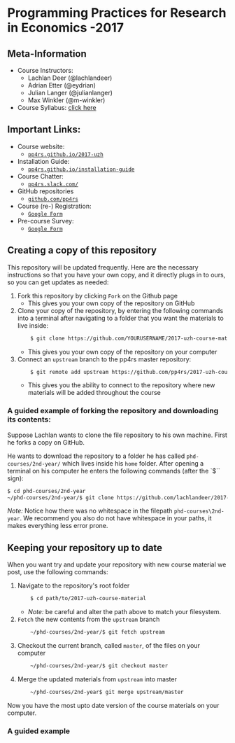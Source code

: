 # Programming Practices for Research in Economics -2017

## Meta-Information

*   Course Instructors:
    * Lachlan Deer (@lachlandeer)
    * Adrian Etter (@eydrian)
    * Julian Langer (@julianlanger)
    * Max Winkler (@m-winkler)
*   Course Syllabus: [click here](./00-syllabus/pp4rs-syllabus.pdf)

## Important Links:

* Course website:
    * [`pp4rs.github.io/2017-uzh`](https://pp4rs.github.io/2017-uzh)
* Installation Guide:
    * [`pp4rs.github.io/installation-guide`](https://pp4rs.github.io/installation-guide)
* Course Chatter:
    * [`pp4rs.slack.com/`](pp4rs.slack.com/)
* GitHub repositories
    * [`github.com/pp4rs`](https://github.com/pp4rs)
* Course (re-) Registration:
    * [`Google Form`](https://goo.gl/forms/aiuUF3cKJGwS9Vb12)
* Pre-course Survey:
    * [`Google Form`](https://goo.gl/forms/CmUNN5fa7AnNaMu32)

## Creating a copy of this repository

This repository will be updated frequently.
Here are the necessary instructions so that you have your own copy, and it directly plugs in to ours, so you can get updates as needed:

1. Fork this repository by clicking `Fork` on the Github page
    * This gives you your own copy of the repository on GitHub
2. Clone your copy of the repository, by entering the following commands into a terminal after navigating to a folder that you want the materials to live inside:
    ```bash
        $ git clone https://github.com/YOURUSERNAME/2017-uzh-course-material.git
    ```
    * This gives you your own copy of the repository on your computer
3. Connect an `upstream` branch to the pp4rs master repository:
    ```bash
        $ git remote add upstream https://github.com/pp4rs/2017-uzh-course-material.git
    ```
    * This gives you the ability to connect to the repository where new materials will be added throughout the course

### A guided example of forking the repository and downloading its contents:

Suppose Lachlan wants to clone the file repository to his own machine.
First he forks a copy on GitHub.

He wants to download the repository to a folder he has called `phd-courses/2nd-year/` which lives inside his `home` folder.
After opening a terminal on his computer he enters the following commands (after the `$`` sign):

```bash
$ cd phd-courses/2nd-year
~/phd-courses/2nd-year/$ git clone https://github.com/lachlandeer/2017-uzh-course-material.git
```

*Note:* Notice how there was no whitespace in the filepath `phd-courses\2nd-year`.
We recommend you also do not have whitespace in your paths, it makes everything less error prone.

## Keeping your repository up to date

When you want try and update your repository with new course material we post, use the following commands:

1. Navigate to the repository's root folder
    ```bash
        $ cd path/to/2017-uzh-course-material
    ```
    * *Note:* be careful and alter the path above to match your filesystem.
1. `Fetch` the new contents from the `upstream` branch
    ```bash
        ~/phd-courses/2nd-year/$ git fetch upstream
    ```
2. Checkout the current branch, called `master`, of the files on your computer
    ```bash
        ~/phd-courses/2nd-year/$ git checkout master
    ```
3. Merge the updated materials from `upstream` into master
    ```bash
        ~/phd-courses/2nd-year$ git merge upstream/master
    ```

Now you have the most upto date version of the course materials on your computer.


### A guided example
